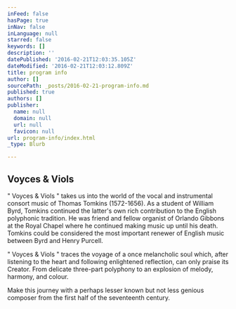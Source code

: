 ```yaml
---
inFeed: false
hasPage: true
inNav: false
inLanguage: null
starred: false
keywords: []
description: ''
datePublished: '2016-02-21T12:03:35.105Z'
dateModified: '2016-02-21T12:03:12.809Z'
title: program info
author: []
sourcePath: _posts/2016-02-21-program-info.md
published: true
authors: []
publisher:
  name: null
  domain: null
  url: null
  favicon: null
url: program-info/index.html
_type: Blurb

---
```

## Voyces & Viols

" Voyces & Viols " takes us into the world of the vocal and instrumental consort music of Thomas Tomkins (1572-1656). As a student of William Byrd, Tomkins continued the latter's own rich contribution to the English polyphonic tradition. He was friend and fellow organist of Orlando Gibbons at the Royal Chapel where he continued making music up until his death. Tomkins could be considered the most important renewer of English music between Byrd and Henry Purcell.

" Voyces & Viols " traces the voyage of a once melancholic soul which, after listening to the heart and following enlightened reflection, can only praise its Creator. From delicate three-part polyphony to an explosion of melody, harmony, and colour.

Make this journey with a perhaps lesser known but not less genious composer from the first half of the seventeenth century.